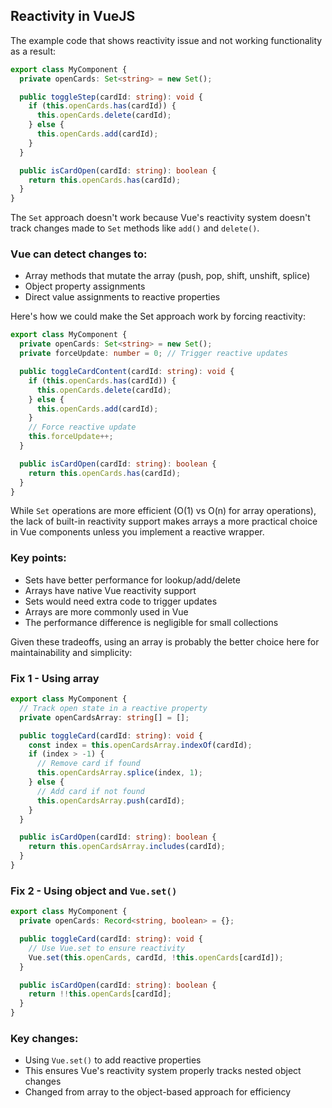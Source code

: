 ## Reactivity in VueJS

The example code that shows reactivity issue and not working functionality as a result:
```ts
export class MyComponent {
  private openCards: Set<string> = new Set();

  public toggleStep(cardId: string): void {
    if (this.openCards.has(cardId)) {
      this.openCards.delete(cardId);
    } else {
      this.openCards.add(cardId);
    }
  }

  public isCardOpen(cardId: string): boolean {
    return this.openCards.has(cardId);
  }
}
```

The `Set` approach doesn't work because Vue's reactivity system doesn't track changes made to `Set` methods like `add()` and `delete()`.

### Vue can detect changes to:

- Array methods that mutate the array (push, pop, shift, unshift, splice)
- Object property assignments
- Direct value assignments to reactive properties

Here's how we could make the Set approach work by forcing reactivity:

```ts
export class MyComponent {
  private openCards: Set<string> = new Set();
  private forceUpdate: number = 0; // Trigger reactive updates

  public toggleCardContent(cardId: string): void {
    if (this.openCards.has(cardId)) {
      this.openCards.delete(cardId);
    } else {
      this.openCards.add(cardId);
    }
    // Force reactive update
    this.forceUpdate++;
  }

  public isCardOpen(cardId: string): boolean {
    return this.openCards.has(cardId);
  }
}
```

While `Set` operations are more efficient (O(1) vs O(n) for array operations), the lack of built-in reactivity support makes arrays a more practical choice in Vue components unless you implement a reactive wrapper.

### Key points:

- Sets have better performance for lookup/add/delete
- Arrays have native Vue reactivity support
- Sets would need extra code to trigger updates
- Arrays are more commonly used in Vue
- The performance difference is negligible for small collections

Given these tradeoffs, using an array is probably the better choice here for maintainability and simplicity:

### Fix 1 - Using array
```ts
export class MyComponent {
  // Track open state in a reactive property
  private openCardsArray: string[] = [];

  public toggleCard(cardId: string): void {
    const index = this.openCardsArray.indexOf(cardId);
    if (index > -1) {
      // Remove card if found
      this.openCardsArray.splice(index, 1);
    } else {
      // Add card if not found
      this.openCardsArray.push(cardId);
    }
  }

  public isCardOpen(cardId: string): boolean {
    return this.openCardsArray.includes(cardId);
  }
}
```

### Fix 2 - Using object and `Vue.set()`

```ts
export class MyComponent {
  private openCards: Record<string, boolean> = {};

  public toggleCard(cardId: string): void {
    // Use Vue.set to ensure reactivity
    Vue.set(this.openCards, cardId, !this.openCards[cardId]);
  }

  public isCardOpen(cardId: string): boolean {
    return !!this.openCards[cardId];
  }
}
```

### Key changes:

- Using `Vue.set()` to add reactive properties
- This ensures Vue's reactivity system properly tracks nested object changes
- Changed from array to the object-based approach for efficiency
